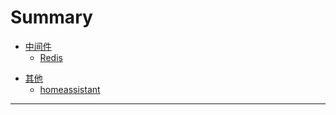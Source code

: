 # Summary

<!--中间件(middleware) -->
* [中间件](middleware/README.md)
  * [Redis](middleware/redis.md)

<!--其他(others) -->
* [其他](others/README.md)
  * [homeassistant](others/homeassistant.md)
---